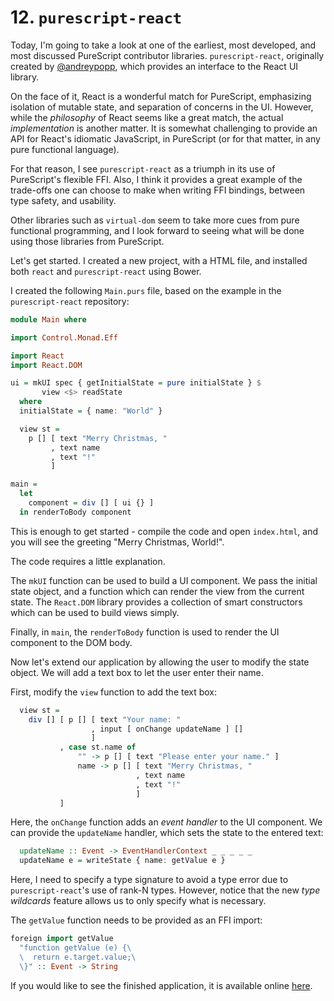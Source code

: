 # 12. `purescript-react`

Today, I'm going to take a look at one of the earliest, most developed, and most discussed PureScript contributor libraries. `purescript-react`, originally created by [@andreypopp](https://github.com/andreypopp), which provides an interface to the React UI library.

On the face of it, React is a wonderful match for PureScript, emphasizing isolation of mutable state, and separation of concerns in the UI. However, while the _philosophy_ of React seems like a great match, the actual _implementation_ is another matter. It is somewhat challenging to provide an API for React's idiomatic JavaScript, in PureScript (or for that matter, in any pure functional language).

For that reason, I see `purescript-react` as a triumph in its use of PureScript's flexible FFI. Also, I think it provides a great example of the trade-offs one can choose to make when writing FFI bindings, between type safety, and usability.

Other libraries such as `virtual-dom` seem to take more cues from pure functional programming, and I look forward to seeing what will be done using those libraries from PureScript.

Let's get started. I created a new project, with a HTML file, and installed both `react` and `purescript-react` using Bower.

I created the following `Main.purs` file, based on the example in the `purescript-react` repository:

```purescript
module Main where

import Control.Monad.Eff

import React
import React.DOM

ui = mkUI spec { getInitialState = pure initialState } $
       view <$> readState
  where
  initialState = { name: "World" }

  view st =
    p [] [ text "Merry Christmas, "
         , text name
         , text "!"
         ]

main =
  let
    component = div [] [ ui {} ]
  in renderToBody component
```

This is enough to get started - compile the code and open `index.html`, and you will see the greeting "Merry Christmas, World!".

The code requires a little explanation.

The `mkUI` function can be used to build a UI component. We pass the initial state object, and a function which can render the view from the current state. The `React.DOM` library provides a collection of smart constructors which can be used to build views simply.

Finally, in `main`, the `renderToBody` function is used to render the UI component to the DOM body.

Now let's extend our application by allowing the user to modify the state object. We will add a text box to let the user enter their name.

First, modify the `view` function to add the text box:

```purescript
  view st =
    div [] [ p [] [ text "Your name: "
                  , input [ onChange updateName ] []
                  ]
           , case st.name of
               "" -> p [] [ text "Please enter your name." ]
               name -> p [] [ text "Merry Christmas, "
                            , text name
                            , text "!"
                            ]
           ]
```

Here, the `onChange` function adds an _event handler_ to the UI component. We can provide the `updateName` handler, which sets the state to the entered text:

```purescript
  updateName :: Event -> EventHandlerContext _ _ _ _ _
  updateName e = writeState { name: getValue e }
```

Here, I need to specify a type signature to avoid a type error due to `purescript-react`'s use of rank-N types. However, notice that the new _type wildcards_ feature allows us to only specify what is necessary.

The `getValue` function needs to be provided as an FFI import:

```purescript
foreign import getValue
  "function getValue (e) {\
  \  return e.target.value;\
  \}" :: Event -> String
```

If you would like to see the finished application, it is available online [here](http://paf31.github.io/24-days-of-purescript-2014/react-example/html/).
